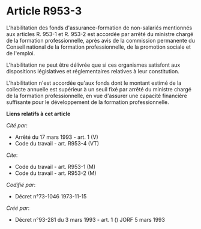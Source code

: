 # Article R953-3

L'habilitation des fonds d'assurance-formation de non-salariés mentionnés aux articles R. 953-1 et R. 953-2 est accordée par
arrêté du ministre chargé de la formation professionnelle, après avis de la commission permanente du Conseil national de la
formation professionnelle, de la promotion sociale et de l'emploi.

L'habilitation ne peut être délivrée que si ces organismes satisfont aux dispositions législatives et réglementaires
relatives à leur constitution.

L'habilitation n'est accordée qu'aux fonds dont le montant estimé de la collecte annuelle est supérieur à un seuil fixé par
arrêté du ministre chargé de la formation professionnelle, en vue d'assurer une capacité financière suffisante pour le
développement de la formation professionnelle.

**Liens relatifs à cet article**

_Cité par_:

  - Arrêté du 17 mars 1993 - art. 1 (V)
  - Code du travail - art. R953-4 (VT)

_Cite_:

  - Code du travail - art. R953-1 (M)
  - Code du travail - art. R953-2 (M)

_Codifié par_:

  - Décret n°73-1046 1973-11-15

_Créé par_:

  - Décret n°93-281 du 3 mars 1993 - art. 1 () JORF 5 mars 1993
